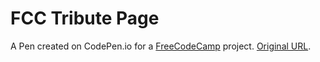 # FCC Tribute Page 

A Pen created on CodePen.io for a [FreeCodeCamp](freecodecamp.org) project. [Original URL](https://codepen.io/jenrykster/pen/oNWqoae).
